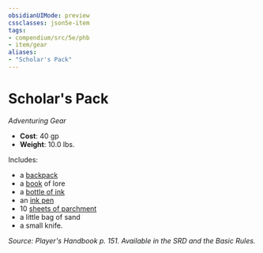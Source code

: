 ```yaml
---
obsidianUIMode: preview
cssclasses: json5e-item
tags:
- compendium/src/5e/phb
- item/gear
aliases: 
- "Scholar's Pack"
---
```

# Scholar's Pack
*Adventuring Gear*  

- **Cost**: 40 gp
- **Weight**: 10.0 lbs.

Includes:

- a [backpack](z_compendium/items/backpack.md)  
- a [book](z_compendium/items/book.md) of lore  
- a [bottle of ink](z_compendium/items/ink-1-ounce-bottle.md)  
- an [ink pen](z_compendium/items/ink-pen.md)  
- 10 [sheets of parchment](z_compendium/items/parchment-one-sheet.md)  
- a little bag of sand  
- a small knife.  

*Source: Player's Handbook p. 151. Available in the SRD and the Basic Rules.*